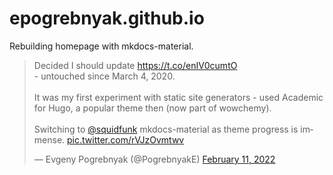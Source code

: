 # epogrebnyak.github.io

Rebuilding homepage with mkdocs-material.

<blockquote class="twitter-tweet"><p lang="en" dir="ltr">Decided I should update <a href="https://t.co/enIV0cumtO">https://t.co/enIV0cumtO</a><br>- untouched since March 4, 2020.<br><br>It was my first experiment with static site generators - used Academic for Hugo, a popular theme then (now part of wowchemy).<br><br>Switching to <a href="https://twitter.com/squidfunk?ref_src=twsrc%5Etfw">@squidfunk</a> mkdocs-material as theme progress is immense. <a href="https://t.co/rVJzOvmtwv">pic.twitter.com/rVJzOvmtwv</a></p>&mdash; Evgeny Pogrebnyak (@PogrebnyakE) <a href="https://twitter.com/PogrebnyakE/status/1492241123582136320?ref_src=twsrc%5Etfw">February 11, 2022</a></blockquote> <script async src="https://platform.twitter.com/widgets.js" charset="utf-8"></script>
